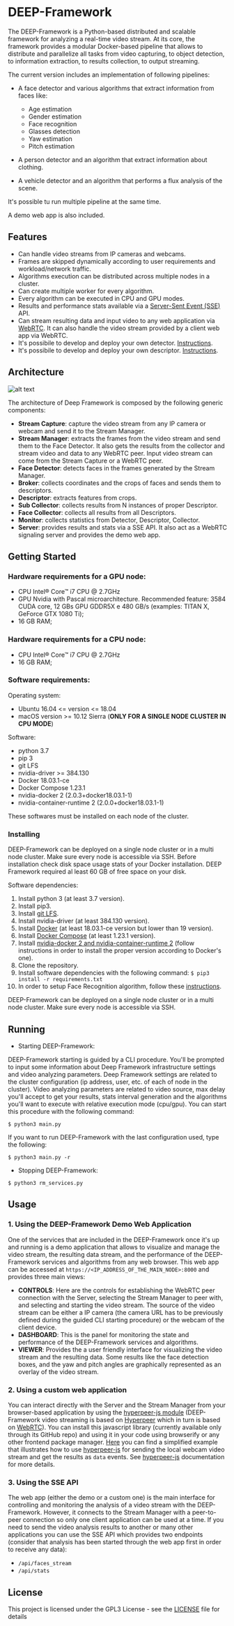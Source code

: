 # DEEP-Framework

The DEEP-Framework is a Python-based distributed and scalable framework for analyzing a real-time video stream. At its core, the framework provides a modular Docker-based pipeline that allows to distribute and parallelize all tasks from video capturing, to object detection, to information extraction, to  results collection, to output streaming.

The current version includes an implementation of following pipelines: 
* A face detector and various algorithms that extract information from faces like:
  * Age estimation
  * Gender estimation
  * Face recognition
  * Glasses detection
  * Yaw estimation
  * Pitch estimation

* A person detector and an algorithm that extract information about clothing.

* A vehicle detector and an algorithm that performs a flux analysis of the scene.

It's possible tu run multiple pipeline at the same time.


A demo web app is also included.

## Features
* Can handle video streams from IP cameras and webcams.
* Frames are skipped dynamically according to user requirements and workload/network traffic.
* Algorithms execution can be distributed across multiple nodes in a cluster.
* Can create multiple worker for every algorithm.
* Every algorithm can be executed in CPU and GPU modes.
* Results and performance stats available via a [Server-Sent Event (SSE)](https://en.wikipedia.org/wiki/Server-sent_events) API. 
* Can stream resulting data and input video to any web application via [WebRTC](https://en.wikipedia.org/wiki/WebRTC). It can also handle the video stream provided by a client web app via WebRTC.
* It's possibile to develop and deploy your own detector. [Instructions](docs/develop_a_detector/how_to_develop_a_detector.md).
* It's possibile to develop and deploy your own descriptor. [Instructions](docs/develop_a_descriptor/how_to_develop_a_descriptor.md).

## Architecture
![alt text](docs/architettura2_0.png)

The architecture of Deep Framework is composed by the following generic components:

* **Stream Capture**: capture the video stream from any IP camera or webcam and send it to the Stream Manager.
* **Stream Manager**: extracts the frames from the video stream and send them to the Face Detector. It also gets the results from the collector and stream video and data to any WebRTC peer. Input video stream can come from the Stream Capture or a WebRTC peer.
* **Face Detector**: detects faces in the frames generated by the Stream Manager.
* **Broker**: collects coordinates and the crops of faces and sends them to descriptors.
* **Descriptor**: extracts features from crops.
* **Sub Collector**: collects results from N instances of proper Descriptor.
* **Face Collector**: collects all results from all Descriptors.
* **Monitor**: collects statistics from Detector, Descriptor, Collector.
* **Server**: provides results and stats via a SSE API. It also act as a WebRTC signaling server and provides the demo web app.


## Getting Started

### Hardware requirements for a GPU node:

* CPU Intel® Core™ i7 CPU @ 2.7GHz
* GPU Nvidia with Pascal microarchitecture. Recommended feature: 3584 CUDA core, 12 GBs GPU GDDR5X e 480 GB/s (examples: TITAN X, GeForce GTX 1080 Ti);
* 16 GB RAM;

### Hardware requirements for a CPU node:

* CPU Intel® Core™ i7 CPU @ 2.7GHz
* 16 GB RAM;

### Software requirements:

Operating system: 
* Ubuntu  16.04 <= version <= 18.04
* macOS version >= 10.12 Sierra (**ONLY FOR A SINGLE NODE CLUSTER IN CPU MODE**)

Software:
* python 3.7
* pip 3
* git LFS
* nvidia-driver  >= 384.130
* Docker 18.03.1-ce
* Docker Compose 1.23.1
* nvidia-docker 2 (2.0.3+docker18.03.1-1)
* nvidia-container-runtime 2 (2.0.0+docker18.03.1-1)

These softwares must be installed on each node of the cluster.


### Installing


DEEP-Framework can be deployed on a single node cluster or in a multi node cluster. Make sure every node is accessible via SSH.
Before installation check disk space usage stats of your Docker installation. DEEP Framework required al least 60 GB of free space on your disk.

Software dependencies:
1.  Install python 3 (at least 3.7 version).
2.  Install pip3.
3.  Install [git LFS](https://github.com/git-lfs/git-lfs/wiki/Installation).
4.  Install nvidia-driver (at least 384.130 version).
5.  Install [Docker](https://docs.docker.com/install/linux/docker-ce/ubuntu/) (at least 18.03.1-ce version but lower than 19 version). 
6.  Install [Docker Compose](https://docs.docker.com/compose/install/) (at least 1.23.1 version).
7.  Install [nvidia-docker 2 and nvidia-container-runtime 2](https://github.com/nvidia/nvidia-docker/wiki/Installation-(version-2.0)) (follow instructions in order to install the proper version according to Docker's one).
8.  Clone the repository.
9.  Install software dependencies with the following command: `$ pip3 install -r requirements.txt`
10.  In order to setup Face Recognition algorithm, follow these [instructions](docs/face_recognition_docs/face_recognition.md).

DEEP-Framework can be deployed on a single node cluster or in a multi node cluster. Make sure every node is accessible via SSH.


## Running

* Starting DEEP-Framework:

DEEP-Framework starting is guided by a CLI procedure. You'll be prompted to input some information about Deep Framework infrastructure settings and video analyzing parameters. Deep Framework settings are related to the cluster configuration (ip address, user, etc. of each of node in the cluster). Video analyzing parameters are related to video source, max delay you'll accept to get your results, stats interval generation and the algorithms you'll want to execute with relative execution mode (cpu/gpu). 
You can start this procedure with the following command:
```
$ python3 main.py

```
If you want to run DEEP-Framework with the last configuration used, type the following:
```
$ python3 main.py -r
```



* Stopping DEEP-Framework:
```
$ python3 rm_services.py

```
## Usage
### 1. Using the DEEP-Framework Demo Web Application
One of the services that are included in the DEEP-Framework once it's up and running is a demo application that allows to visualize and manage the video stream, the resulting data stream, and the performance of the DEEP-Framework services and algorithms from any web browser. This web app can be accessed at `https://<IP_ADDRESS_OF_THE_MAIN_NODE>:8000` and provides three main views:
* **CONTROLS**: Here are the controls for establishing the WebRTC peer connection with the Server, selecting the Stream Manager to peer with, and selecting and starting the video stream. The source of the video stream can be either a IP camera (the camera URL has to be previously defined during the guided CLI starting procedure) or the webcam of the client device. 
* **DASHBOARD**: This is the panel for monitoring the state and performance of the DEEP-Framework services and algorithms. 
* **VIEWER**: Provides the a user friendly interface for visualizing the video stream and the resulting data. Some results like the face detection boxes, and the yaw and pitch angles are graphically represented as an overlay of the video stream.

### 2. Using a custom web application
You can interact directly with the Server and the Stream Manager from your browser-based application by using the [hyperpeer-js module](https://github.com/crs4/hyperpeer-js) (DEEP-Framework video streaming is based on [Hyperpeer](http://www.crs4.it/results/technology-catalogue/hyperpeer/) which in turn is based on [WebRTC](https://en.wikipedia.org/wiki/WebRTC)). You can install this javascript library (currently available only through its GitHub repo) and using it in your code using browserify or any other frontend package manager. [Here](docs/custom_app_example.js) you can find a simplified example that illustrates how to use [hyperpeer-js](https://github.com/crs4/hyperpeer-js) for sending the local webcam video stream and get the results as `data` events. See [hyperpeer-js](https://github.com/crs4/hyperpeer-js) documentation for more details. 

### 3. Using the SSE API
The web app (either the demo or a custom one) is the main interface for controlling and monitoring the analysis of a video stream with the DEEP-Framework. However, it connects to the Stream Manager with a peer-to-peer connection so only one client application can be used at a time. If you need to send the video analysis results to another or many other applications you can use the SSE API which provides two endpoints (consider that analysis has been started through the web app first in order to receive any data):
* `/api/faces_stream`
* `/api/stats`


## License

This project is licensed under the GPL3 License - see the [LICENSE](LICENSE) file for details

